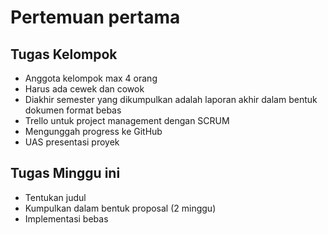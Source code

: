 # Pertemuan pertama

## Tugas Kelompok
* Anggota kelompok max 4 orang
* Harus ada cewek dan cowok
* Diakhir semester yang dikumpulkan adalah laporan akhir dalam bentuk dokumen
format bebas
* Trello untuk project management dengan SCRUM
* Mengunggah progress ke GitHub
* UAS presentasi proyek
## Tugas Minggu ini
* Tentukan judul
* Kumpulkan dalam bentuk proposal (2 minggu)
* Implementasi bebas

